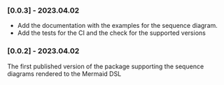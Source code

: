 ### [0.0.3] - 2023.04.02

- Add the documentation with the examples for the sequence diagram. 
- Add the tests for the CI and the check for the supported versions 

### [0.0.2] - 2023.04.02

The first published version of the package supporting the sequence diagrams rendered to the Mermaid DSL